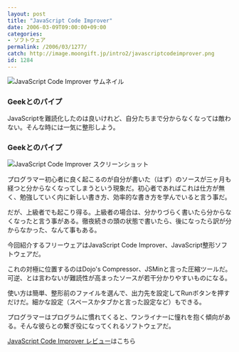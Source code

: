 ```yaml
---
layout: post
title: "JavaScript Code Improver"
date: 2006-03-09T09:00:00+09:00
categories:
- ソフトウェア
permalink: /2006/03/1277/
catch: http://image.moongift.jp/intro2/javascriptcodeimprover.png
id: 1284
---
```

 ![JavaScript Code Improver サムネイル](http://image.moongift.jp/intro2/javascriptcodeimprover.t.png "JavaScript Code Improver サムネイル")
  

### Geekとのパイプ
  
JavaScriptを難読化したのは良いけれど、自分たちまで分からなくなっては敵わない。そんな時には一気に整形しよう。  
<!--more-->  

### Geekとのパイプ
  

![JavaScript Code Improver スクリーンショット](http://image.moongift.jp/intro2/javascriptcodeimprover.png "JavaScript Code Improver スクリーンショット")

  

プログラマー初心者に良く起こるのが自分が書いた（はず）のソースが三ヶ月も経つと分からなくなってしまうという現象だ。初心者であればこれは仕方が無く、勉強していく内に新しい書き方、効率的な書き方を学んでいると言う事だ。

  

だが、上級者でも起こり得る。上級者の場合は、分かりづらく書いたら分からなくなったと言う事がある。徹夜続きの頭の状態で書いたら、後になったら訳が分からなかった、なんて事もある。

  

今回紹介するフリーウェアはJavaScript Code Improver、JavaScript整形ソフトウェアだ。

  

これの対極に位置するのはDojo's Compressor、JSMinと言った圧縮ツールだ。可逆、とは言わないが難読性が高まったソースが若干分かりやすいものになる。

  

使い方は簡単、整形前のファイルを選んで、出力先を設定してRunボタンを押すだけだ。細かな設定（スペースかタブかと言った設定など）もできる。

  

プログラマーはプログラムに慣れてくると、ワンライナーに憧れを抱く傾向がある。そんな彼らとの繋ぎ役になってくれるソフトウェアだ。

  

[JavaScript Code Improver レビュー](http://fw.moongift.jp/review/i-1291.html)はこちら

